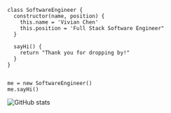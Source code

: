 ```
class SoftwareEngineer {
  constructor(name, position) {
    this.name = 'Vivian Chen'
    this.position = 'Full Stack Software Engineer"
  }
  
  sayHi() {
    return "Thank you for dropping by!"
  }     
}


me = new SoftwareEngineer()
me.sayHi()

```

![GitHub stats](https://github-readme-stats.vercel.app/api?username=vnchen92&theme=radical&show_icons=true)

<!--
**vnchen92/vnchen92** is a ✨ _special_ ✨ repository because its `README.md` (this file) appears on your GitHub profile.

Here are some ideas to get you started:

- 🔭 I’m currently working on ...
- 🌱 I’m currently learning ...
- 👯 I’m looking to collaborate on ...
- 🤔 I’m looking for help with ...
- 💬 Ask me about ...
- 📫 How to reach me: ...
- 😄 Pronouns: ...
- ⚡ Fun fact: ...
-->
